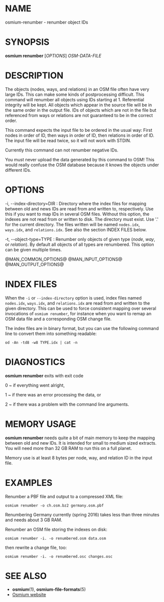 
# NAME

osmium-renumber - renumber object IDs


# SYNOPSIS

**osmium renumber** \[*OPTIONS*\] *OSM-DATA-FILE*


# DESCRIPTION

The objects (nodes, ways, and relations) in an OSM file often have very large
IDs. This can make some kinds of postprocessing difficult. This command will
renumber all objects using IDs starting at 1. Referential integrity will be
kept. All objects which appear in the source file will be in the same order
in the output file. IDs of objects which are not in the file but referenced
from ways or relations are not guaranteed to be in the correct order.

This command expects the input file to be ordered in the usual way: First
nodes in order of ID, then ways in order of ID, then relations in order of ID.
The input file will be read twice, so it will not work with STDIN.

Currently this command can not renumber negative IDs.

You must never upload the data generated by this command to OSM! This would
really confuse the OSM database because it knows the objects under different
IDs.


# OPTIONS

-i, --index-directory=DIR
:   Directory where the index files for mapping between old and news IDs are
    read from and written to, respectively. Use this if you want to map IDs
    in several OSM files. Without this option, the indexes are not read from
    or written to disk. The directory must exist. Use '.' for the current
    directory. The files written will be named `nodes.idx`, `ways.idx`, and
    `relations.idx`. See also the section INDEX FILES below.

-t, --object-type=TYPE
:   Renumber only objects of given type (*node*, *way*, or *relation*). By
    default all objects of all types are renumbered. This option can be given
    multiple times.

@MAN_COMMON_OPTIONS@
@MAN_INPUT_OPTIONS@
@MAN_OUTPUT_OPTIONS@


# INDEX FILES

When the `-i` or `--index-directory` option is used, index files named
`nodes.idx`, `ways.idx`, and `relations.idx` are read from and written to the
given directory. This can be used to force consistent mapping over several
invocations of `osmium renumber`, for instance when you want to remap an OSM
data file and a corresponding OSM change file.

The index files are in binary format, but you can use the following command
line to convert them into something readable:

    od -An -td8 -w8 TYPE.idx | cat -n


# DIAGNOSTICS

**osmium renumber** exits with exit code

0
  ~ if everything went alright,

1
  ~ if there was an error processing the data, or

2
  ~ if there was a problem with the command line arguments.


# MEMORY USAGE

**osmium renumber** needs quite a bit of main memory to keep the mapping
between old and new IDs. It is intended for small to medium sized extracts.
You will need more than 32 GB RAM to run this on a full planet.

Memory use is at least 8 bytes per node, way, and relation ID in the input
file.


# EXAMPLES

Renumber a PBF file and output to a compressed XML file:

    osmium renumber -o ch.osm.bz2 germany.osm.pbf

Renumbering Germany currently (spring 2016) takes less than three minutes and
needs about 3 GB RAM.

Renumber an OSM file storing the indexes on disk:

    osmium renumber -i. -o renumbered.osm data.osm

then rewrite a change file, too:

    osmium renumber -i. -o renumbered.osc changes.osc


# SEE ALSO

* **osmium**(1), **osmium-file-formats**(5)
* [Osmium website](http://osmcode.org/osmium)

